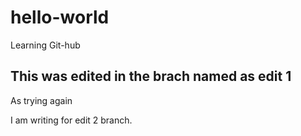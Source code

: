 # hello-world
Learning Git-hub

This was edited in the brach named as edit 1
-----------------------------------------------------------
As trying again 

I am writing for edit 2 branch.
